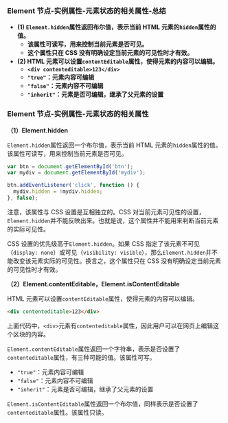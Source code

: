 ### Element 节点-实例属性-元素状态的相关属性-总结

- **(1) `Element.hidden`属性返回布尔值，表示当前 HTML 元素的`hidden`属性的值。**
  - **该属性可读写，用来控制当前元素是否可见。**
  - **这个属性只在 CSS 没有明确设定当前元素的可见性时才有效。**
- **(2) HTML 元素可以设置`contentEditable`属性，使得元素的内容可以编辑。**
  - **`<div contenteditable>123</div>`**
  - **`"true"`：元素内容可编辑**
  - **`"false"`：元素内容不可编辑**
  - **`"inherit"`：元素是否可编辑，继承了父元素的设置**

### Element 节点-实例属性-元素状态的相关属性

**（1）Element.hidden**

`Element.hidden`属性返回一个布尔值，表示当前 HTML 元素的`hidden`属性的值。该属性可读写，用来控制当前元素是否可见。

```javascript
var btn = document.getElementById('btn');
var mydiv = document.getElementById('mydiv');

btn.addEventListener('click', function () {
  mydiv.hidden = !mydiv.hidden;
}, false);
```

注意，该属性与 CSS 设置是互相独立的。CSS 对当前元素可见性的设置，`Element.hidden`并不能反映出来。也就是说，这个属性并不能用来判断当前元素的实际可见性。

CSS 设置的优先级高于`Element.hidden`。如果 CSS 指定了该元素不可见（`display: none`）或可见（`visibility: visible`），那么`Element.hidden`并不能改变该元素实际的可见性。换言之，这个属性只在 CSS 没有明确设定当前元素的可见性时才有效。

**（2）Element.contentEditable，Element.isContentEditable**

HTML 元素可以设置`contentEditable`属性，使得元素的内容可以编辑。

```html
<div contenteditable>123</div>
```

上面代码中，`<div>`元素有`contenteditable`属性，因此用户可以在网页上编辑这个区块的内容。

`Element.contentEditable`属性返回一个字符串，表示是否设置了`contenteditable`属性，有三种可能的值。该属性可写。

- `"true"`：元素内容可编辑
- `"false"`：元素内容不可编辑
- `"inherit"`：元素是否可编辑，继承了父元素的设置

`Element.isContentEditable`属性返回一个布尔值，同样表示是否设置了`contenteditable`属性。该属性只读。
